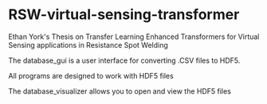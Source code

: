 # RSW-virtual-sensing-transformer
Ethan York's Thesis on Transfer Learning Enhanced Transformers for Virtual Sensing applications in Resistance Spot Welding

The database_gui is a user interface for converting .CSV files to HDF5.

All programs are designed to work with HDF5 files

The database_visualizer allows you to open and view the HDF5 files
